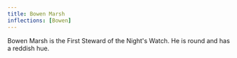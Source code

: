 ```yaml
---
title: Bowen Marsh
inflections: [Bowen]
---
```


Bowen Marsh is the First Steward of the Night's Watch. He is round and has a reddish hue.


